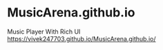 # MusicArena.github.io
Music Player With Rich UI
https://vivek247703.github.io/MusicArena.github.io/
